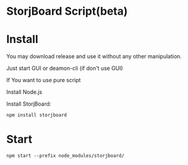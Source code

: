 StorjBoard Script(beta)
=========

Install
=========
You may download release and use it without any other manipulation.

Just start GUI or deamon-cli (if don't use GUI)


If You want to use pure script

Install Node.js

Install StorjBoard:

```
npm install storjboard
``````

Start
=========

```
npm start --prefix node_modules/storjboard/
``````
